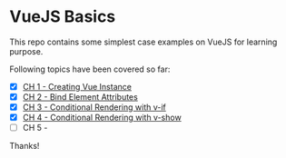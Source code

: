 # VueJS Basics
This repo contains some simplest case examples on VueJS for learning purpose.

Following topics have been covered so far:

- [x] [CH 1 - Creating Vue Instance](/01-creating-vue-instance)
- [x] [CH 2 - Bind Element Attributes](/02-bind-element-attributes)
- [x] [CH 3 - Conditional Rendering with v-if](/03-conditional-rendering-with-v-if)
- [x] [CH 4 - Conditional Rendering with v-show](/04-conditional-rendering-with-v-show)
- [ ] CH 5 - 

Thanks!
